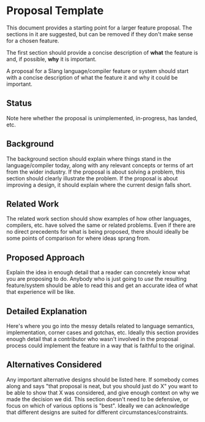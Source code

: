 Proposal Template
=================

This document provides a starting point for a larger feature proposal.
The sections in it are suggested, but can be removed if they don't make sense for a chosen feature.

The first section should provide a concise description of **what** the feature is and, if possible, **why** it is important.

A proposal for a Slang language/compiler feature or system should start with a concise description of what the feature it and why it could be important.

Status
------

Note here whether the proposal is unimplemented, in-progress, has landed, etc.

Background
----------

The background section should explain where things stand in the language/compiler today, along with any relevant concepts or terms of art from the wider industry.
If the proposal is about solving a problem, this section should clearly illustrate the problem.
If the proposal is about improving a design, it should explain where the current design falls short.

Related Work
------------

The related work section should show examples of how other languages, compilers, etc. have solved the same or related problems. Even if there are no direct precedents for what is being proposed, there should ideally be some points of comparison for where ideas sprang from.

Proposed Approach
-----------------

Explain the idea in enough detail that a reader can concretely know what you are proposing to do. Anybody who is just going to *use* the resulting feature/system should be able to read this and get an accurate idea of what that experience will be like.

Detailed Explanation
--------------------

Here's where you go into the messy details related to language semantics, implementation, corner cases and gotchas, etc.
Ideally this section provides enough detail that a contributor who wasn't involved in the proposal process could implement the feature in a way that is faithful to the original.

Alternatives Considered
-----------------------

Any important alternative designs should be listed here.
If somebody comes along and says "that proposal is neat, but you should just do X" you want to be able to show that X was considered, and give enough context on why we made the decision we did.
This section doesn't need to be defensive, or focus on which of various options is "best".
Ideally we can acknowledge that different designs are suited for different circumstances/constraints.
